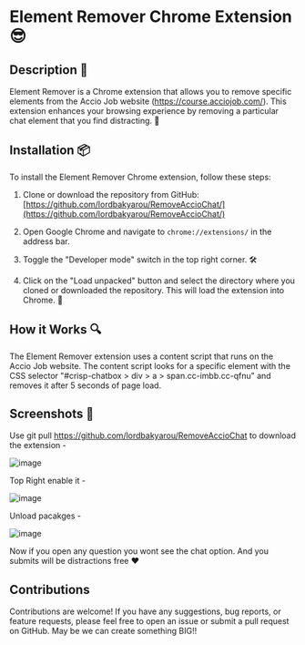 # Element Remover Chrome Extension 😎

## Description 🚀

Element Remover is a Chrome extension that allows you to remove specific elements from the Accio Job website (https://course.acciojob.com/). This extension enhances your browsing experience by removing a particular chat element that you find distracting. 🙌

## Installation 📦

To install the Element Remover Chrome extension, follow these steps:

1. Clone or download the repository from GitHub: [https://github.com/lordbakyarou/RemoveAccioChat/](https://github.com/lordbakyarou/RemoveAccioChat/)

2. Open Google Chrome and navigate to `chrome://extensions/` in the address bar.

3. Toggle the "Developer mode" switch in the top right corner. 🛠️

4. Click on the "Load unpacked" button and select the directory where you cloned or downloaded the repository. This will load the extension into Chrome. 🚀

## How it Works 🔍

The Element Remover extension uses a content script that runs on the Accio Job website. The content script looks for a specific element with the CSS selector "#crisp-chatbox > div > a > span.cc-imbb.cc-qfnu" and removes it after 5 seconds of page load.

## Screenshots 📸

 Use git pull https://github.com/lordbakyarou/RemoveAccioChat to download the extension - 

![image](https://github.com/lordbakyarou/RemoveAccioChat/assets/70631103/83a8de35-6447-48b1-aaba-bdcb9bce760c)

 Top Right enable it - 

![image](https://github.com/lordbakyarou/RemoveAccioChat/assets/70631103/74d99e0a-9b19-4887-a1cf-93eff957eb56)

 Unload pacakges - 

![image](https://github.com/lordbakyarou/RemoveAccioChat/assets/70631103/653b740b-255e-4139-a2ca-bc5bf66a3ca2)

Now if you open any question you wont see the chat option. And you submits will be distractions free ❤️


## Contributions

Contributions are welcome! If you have any suggestions, bug reports, or feature requests, please feel free to open an issue or submit a pull request on GitHub.
May be we can create something BIG!!
